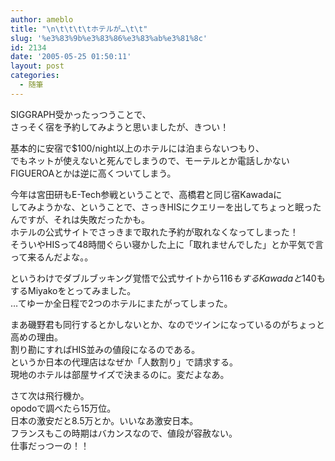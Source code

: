 ```yaml
---
author: ameblo
title: "\n\t\t\t\tホテルが…\t\t"
slug: '%e3%83%9b%e3%83%86%e3%83%ab%e3%81%8c'
id: 2134
date: '2005-05-25 01:50:11'
layout: post
categories:
  - 随筆
---
```


SIGGRAPH受かったっつうことで、  
さっそく宿を予約してみようと思いましたが、きつい！  

基本的に安宿で$100/night以上のホテルには泊まらないつもり、  
でもネットが使えないと死んでしまうので、モーテルとか電話しかない  
FIGUEROAとかは逆に高くついてしまう。  

今年は宮田研もE-Tech参戦ということで、高橋君と同じ宿Kawadaに  
してみようかな、ということで、さっきHISにクエリーを出してちょっと眠ったんですが、それは失敗だったかも。  
ホテルの公式サイトでさっきまで取れた予約が取れなくなってしまった！  
そういやHISって48時間ぐらい寝かした上に「取れませんでした」とか平気で言って来るんだよな。。  

というわけでダブルブッキング覚悟で公式サイトから$116もするKawadaと$140もするMiyakoをとってみました。  
…てゆーか全日程で2つのホテルにまたがってしまった。  

まあ磯野君も同行するとかしないとか、なのでツインになっているのがちょっと高めの理由。  
割り勘にすればHIS並みの値段になるのである。  
というか日本の代理店はなぜか「人数割り」で請求する。  
現地のホテルは部屋サイズで決まるのに。変だよなあ。  

さて次は飛行機か。  
opodoで調べたら15万位。  
日本の激安だと8.5万とか。いいなあ激安日本。  
フランスもこの時期はバカンスなので、値段が容赦ない。  
仕事だっつーの！！